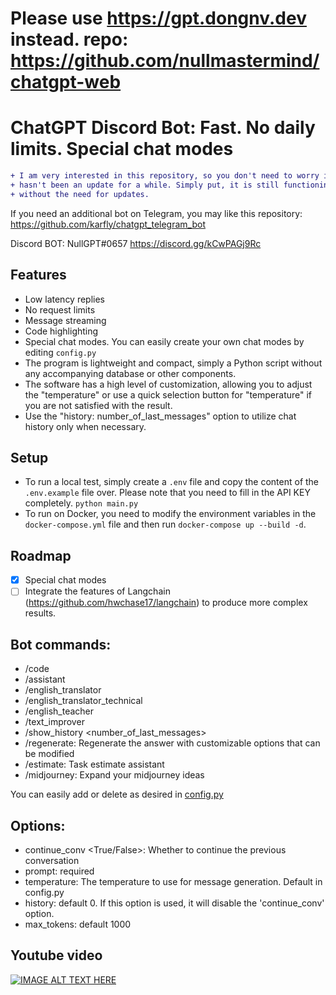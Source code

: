 # Please use https://gpt.dongnv.dev instead. repo: https://github.com/nullmastermind/chatgpt-web





# ChatGPT Discord Bot: **Fast. No daily limits. Special chat modes**

```diff
+ I am very interested in this repository, so you don't need to worry if there
+ hasn't been an update for a while. Simply put, it is still functioning stably
+ without the need for updates.
```

If you need an additional bot on Telegram, you may like this repository: https://github.com/karfly/chatgpt_telegram_bot

Discord BOT: NullGPT#0657 https://discord.gg/kCwPAGj9Rc

## Features

- Low latency replies
- No request limits
- Message streaming
- Code highlighting
- Special chat modes. You can easily create your own chat modes by editing `config.py`
- The program is lightweight and compact, simply a Python script without any accompanying database or other components.
- The software has a high level of customization, allowing you to adjust the "temperature" or use a quick selection button for "temperature" if you are not satisfied with the result.
- Use the "history: number_of_last_messages" option to utilize chat history only when necessary.

## Setup

- To run a local test, simply create a `.env` file and copy the content of the `.env.example` file over. Please note that you need to fill in the API KEY completely. `python main.py`
- To run on Docker, you need to modify the environment variables in the `docker-compose.yml` file and then run `docker-compose up --build -d`.

## Roadmap

- [x] Special chat modes
- [ ] Integrate the features of Langchain (https://github.com/hwchase17/langchain) to produce more complex results.

## Bot commands:

- /code
- /assistant
- /english_translator
- /english_translator_technical
- /english_teacher
- /text_improver
- /show_history <number_of_last_messages>
- /regenerate: Regenerate the answer with customizable options that can be modified
- /estimate: Task estimate assistant
- /midjourney: Expand your midjourney ideas

You can easily add or delete as desired in [config.py](https://github.com/nullmastermind/py-chatgpt-discord-bot/blob/master/config.py)

## Options:

- continue_conv <True/False>: Whether to continue the previous conversation
- prompt: required
- temperature: The temperature to use for message generation. Default in config.py
- history: default 0. If this option is used, it will disable the 'continue_conv' option.
- max_tokens: default 1000

## Youtube video

[![IMAGE ALT TEXT HERE](http://img.youtube.com/vi/ZwSu8f1DKmI/0.jpg)](https://www.youtube.com/watch?v=ZwSu8f1DKmI)
